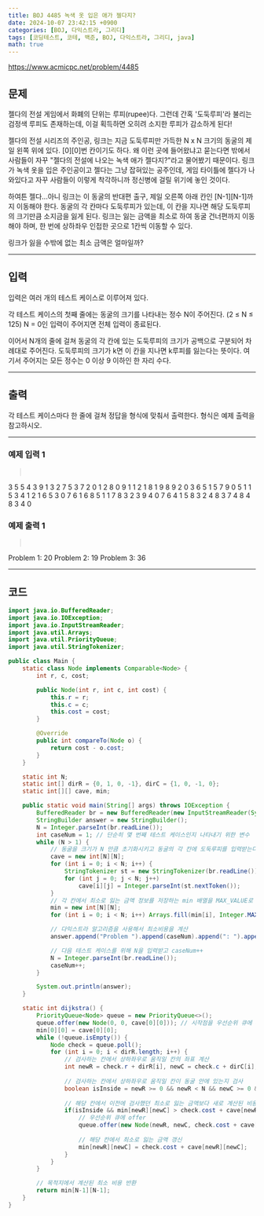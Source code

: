 ```yaml
---
title: BOJ 4485 녹색 옷 입은 애가 젤다지?
date: 2024-10-07 23:42:15 +0900
categories: [BOJ, 다익스트라, 그리디]
tags: [코딩테스트, 코테, 백준, BOJ, 다익스트라, 그리디, java]
math: true
---
```


<https://www.acmicpc.net/problem/4485>

## 문제
젤다의 전설 게임에서 화폐의 단위는 루피(rupee)다. 그런데 간혹 '도둑루피'라 불리는 검정색 루피도 존재하는데, 이걸 획득하면 오히려 소지한 루피가 감소하게 된다!

젤다의 전설 시리즈의 주인공, 링크는 지금 도둑루피만 가득한 N x N 크기의 동굴의 제일 왼쪽 위에 있다. [0][0]번 칸이기도 하다. 왜 이런 곳에 들어왔냐고 묻는다면 밖에서 사람들이 자꾸 "젤다의 전설에 나오는 녹색 애가 젤다지?"라고 물어봤기 때문이다. 링크가 녹색 옷을 입은 주인공이고 젤다는 그냥 잡혀있는 공주인데, 게임 타이틀에 젤다가 나와있다고 자꾸 사람들이 이렇게 착각하니까 정신병에 걸릴 위기에 놓인 것이다.

하여튼 젤다...아니 링크는 이 동굴의 반대편 출구, 제일 오른쪽 아래 칸인 [N-1][N-1]까지 이동해야 한다. 동굴의 각 칸마다 도둑루피가 있는데, 이 칸을 지나면 해당 도둑루피의 크기만큼 소지금을 잃게 된다. 링크는 잃는 금액을 최소로 하여 동굴 건너편까지 이동해야 하며, 한 번에 상하좌우 인접한 곳으로 1칸씩 이동할 수 있다.

링크가 잃을 수밖에 없는 최소 금액은 얼마일까?

---
## 입력
입력은 여러 개의 테스트 케이스로 이루어져 있다.

각 테스트 케이스의 첫째 줄에는 동굴의 크기를 나타내는 정수 N이 주어진다. (2 ≤ N ≤ 125) N = 0인 입력이 주어지면 전체 입력이 종료된다.

이어서 N개의 줄에 걸쳐 동굴의 각 칸에 있는 도둑루피의 크기가 공백으로 구분되어 차례대로 주어진다. 도둑루피의 크기가 k면 이 칸을 지나면 k루피를 잃는다는 뜻이다. 여기서 주어지는 모든 정수는 0 이상 9 이하인 한 자리 수다.

---
## 출력
각 테스트 케이스마다 한 줄에 걸쳐 정답을 형식에 맞춰서 출력한다. 형식은 예제 출력을 참고하시오.

---
### 예제 입력 1
> <pre>
3
5 5 4
3 9 1
3 2 7
5
3 7 2 0 1
2 8 0 9 1
1 2 1 8 1
9 8 9 2 0
3 6 5 1 5
7
9 0 5 1 1 5 3
4 1 2 1 6 5 3
0 7 6 1 6 8 5
1 1 7 8 3 2 3
9 4 0 7 6 4 1
5 8 3 2 4 8 3
7 4 8 4 8 3 4
0
> </pre>

### 예제 출력 1
> <pre>
Problem 1: 20
Problem 2: 19
Problem 3: 36
> </pre>

---
## 코드

```java
import java.io.BufferedReader;
import java.io.IOException;
import java.io.InputStreamReader;
import java.util.Arrays;
import java.util.PriorityQueue;
import java.util.StringTokenizer;

public class Main {
    static class Node implements Comparable<Node> {
        int r, c, cost;

        public Node(int r, int c, int cost) {
            this.r = r;
            this.c = c;
            this.cost = cost;
        }

        @Override
        public int compareTo(Node o) {
            return cost - o.cost;
        }
    }

    static int N;
    static int[] dirR = {0, 1, 0, -1}, dirC = {1, 0, -1, 0};
    static int[][] cave, min;

    public static void main(String[] args) throws IOException {
        BufferedReader br = new BufferedReader(new InputStreamReader(System.in));
        StringBuilder answer = new StringBuilder();
        N = Integer.parseInt(br.readLine());
        int caseNum = 1; // 단순히 몇 번째 테스트 케이스인지 나타내기 위한 변수
        while (N > 1) {
            // 동굴을 크기가 N 만큼 초기화시키고 동굴의 각 칸에 도둑루피를 입력받는다.
            cave = new int[N][N];
            for (int i = 0; i < N; i++) {
                StringTokenizer st = new StringTokenizer(br.readLine());
                for (int j = 0; j < N; j++)
                    cave[i][j] = Integer.parseInt(st.nextToken());
            }
            // 각 칸에서 최소로 잃는 금액 정보를 저장하는 min 배열을 MAX_VALUE로 초기화한다.
            min = new int[N][N];
            for (int i = 0; i < N; i++) Arrays.fill(min[i], Integer.MAX_VALUE);

            // 다익스트라 알고리즘을 사용해서 최소비용을 계산
            answer.append("Problem ").append(caseNum).append(": ").append(dijkstra()).append('\n');

            // 다음 테스트 케이스를 위해 N을 입력받고 caseNum++
            N = Integer.parseInt(br.readLine());
            caseNum++;
        }

        System.out.println(answer);
    }

    static int dijkstra() {
        PriorityQueue<Node> queue = new PriorityQueue<>();
        queue.offer(new Node(0, 0, cave[0][0])); // 시작점을 우선순위 큐에 offer
        min[0][0] = cave[0][0];
        while (!queue.isEmpty()) {
            Node check = queue.poll();
            for (int i = 0; i < dirR.length; i++) {
                // 검사하는 칸에서 상하좌우로 움직일 칸의 좌표 계산
                int newR = check.r + dirR[i], newC = check.c + dirC[i];
                
                // 검사하는 칸에서 상하좌우로 움직일 칸이 동굴 안에 있는지 검사
                boolean isInside = newR >= 0 && newR < N && newC >= 0 && newC < N;
                
                // 해당 칸에서 이전에 검사했던 최소로 잃는 금액보다 새로 계산된 비용이 더 적을 경우
                if(isInside && min[newR][newC] > check.cost + cave[newR][newC]) {
                    // 우선순위 큐에 offer
                    queue.offer(new Node(newR, newC, check.cost + cave[newR][newC]));
                    
                    // 해당 칸에서 최소로 잃는 금액 갱신
                    min[newR][newC] = check.cost + cave[newR][newC];
                }
            }
        }

        // 목적지에서 계산된 최소 비용 반환
        return min[N-1][N-1];
    }
}
```
